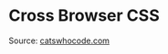 # Cross Browser CSS
Source: [catswhocode.com](https://www.catswhocode.com/blog/15-techniques-and-tools-for-cross-browser-css-coding)

